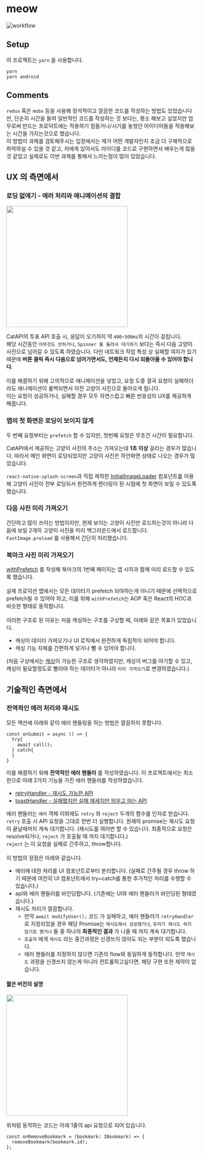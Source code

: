 meow
====

![workflow](https://github.com/pjc02478/meow/actions/workflows/node.js.yml/badge.svg)

Setup
----
이 프로젝트는 `yarn` 을 사용합니다.
```
yarn
yarn android
```


Comments
----
`redux` 혹은 `mobx` 등을 사용해 정석적이고 깔끔한 코드를 작성하는 방법도 있었습니다만,
단순히 시간을 들여 일반적인 코드를 작성하는 것 보다는, 평소 해보고 싶었지만 업무로써 만드는 프로덕트에는 적용하기 힘들거나/시기를 놓쳤던 아이디어들을 적용해보는 시간을 가지는것으로 했습니다.
<br/>
이 방법이 과제를 검토해주시는 입장에서는 제가 어떤 개발자인지 조금 더 구체적으로 파악하실 수 있을 것 같고, 저에게 있어서도 아이디를 코드로 구현하면서 배우는게 많을 것 같았고 실제로도 이번 과제를 통해서 느끼는점이 많이 있었습니다.


UX 의 측면에서
----

### 로딩 없에기 - 에러 처리와 애니메이션의 결합

<img src="imgs/vote.gif" width="320px" />

CatAPI의 투표 API 호출 시, 응답이 오기까지 약 `400~500ms`의 시간이 걸립니다.<br/>
해당 시간동안 `아무것도 안하거나`, `Spinner 를 돌려서 대기하기` 보다는 즉시 다음 고양이 사진으로 넘어갈 수 있도록 하였습니다. 다만 네트워크 작업 특성 상 실패할 여지가 있기 때문에 __버튼 클릭 즉시 다음으로 넘어가면서도, 언제든지 다시 되돌아올 수 있어야 합니다__. <br/>
<br/>
이를 해결하기 위해 고의적으로 애니메이션을 넣었고, 요청 도중 결국 요청이 실패하더라도 애니메이션이 롤백되면서 이전 고양이 사진으로 돌아오게 됩니다.<br/>
이는 요청이 성공하거나, 실패할 경우 모두 자연스럽고 빠른 반응성의 UX를 제공하게 해줍니다.

### 앱의 첫 화면은 로딩이 보이지 않게

두 번째 요청부터는 `prefetch` 할 수 있지만, 첫번째 요청은 무조건 시간이 필요합니다.<br/>

CatAPI에서 제공하는 고양이 사진의 주소는 가져오는데 __1초 이상__ 걸리는 경우가 많습니다. 따라서 메인 화면이 로딩되었지만 고양이 사진은 하얀화면 상태로 나오는 경우가 많았습니다.<br/>

`react-native-splash-screen`과 직접 제작한
[InitialImageLoader](/src/component/vote/InitialImageLoader.tsx) 컴포넌트를 이용해 고양이 사진이 전부 로딩되서 완전하게 렌더링이 된 시점에 첫 화면이 보일 수 있도록 했습니다.

### 다음 사진 미리 가져오기

간단하고 많이 쓰이는 방법이지만, 현재 보이는 고양이 사진만 로드하는것이 아니라 다음에 보일 2개의 고양이 사진을 미리 백그라운드에서 로드합니다.<br/>
`FastImage.preload` 를 사용해서 간단히 처리했습니다.


### 북마크 사진 미리 가져오기

[withPrefetch](/src/data/withPrefetch.tsx) 를 작성해 북마크의 1번째 페이지는 앱 시작과 함께 미리 로드할 수 있도록 했습니다.<br/>
<br/>
실제 프로덕션 앱에서는 모든 데이터가 prefetch 되야하는게 아니기 때문에 선택적으로 prefetch될 수 있어야 하고, 이를 위해 `withPrefetch`는 AOP 혹은 React의 HOC과 비슷한 형태로 동작합니다. <br/>
<br/>
이러한 구조로 된 이유는 처음 캐싱하는 구조를 구상할 때, 아래와 같은 목표가 있었습니다.

* 캐싱이 데이터 가져오기나 UI 로직에서 완전하게 독립적이 되어야 합니다.
* 캐싱 기능 자체를 간편하게 넣거나 뺄 수 있어야 합니다.

(처음 구상에서는 [캐싱](https://github.com/pjc02478/meow/issues/2)이 가능한 구조로 생각하였지만, 캐싱이 버그를 야기할 수 있고, 캐싱이 필요할정도로 빨라야 하는 데이터가 아니라 `미리 가져오기`로 변경하였습니다.)

기술적인 측면에서
----

### 전역적인 에러 처리와 재시도

모든 액션에 아래와 같이 에러 핸들링을 하는 방법은 깔끔하지 못합니다.
```tsx
const onSubmit = async () => {
  try{
    await call();
  } catch{
  }
}
```

이를 해결하기 위해 __전역적인 에러 핸들러__ 를 작성하였습니다.
이 프로젝트에서는 최소한으로 아래 2가지 기능을 가진 에러 핸들러를 작성하였습니다.

* [retryHandler - 재시도 가능한 API](src/data/handler/retryHandler.tsx)
* [toastHandler - 실패했지만 실패 메세지만 띄우고 마는 API](src/data/handler/toastHandler.tsx)

에러 핸들러는 `에러` 객체 이외에도 `retry` 와 `reject` 두개의 함수를 인자로 받습니다.<br/>
`retry` 호출 시 API 요청을 그대로 한번 더 실행합니다. 원래의 promise는 재시도 요청이 끝날때까지 계속 대기합니다. (재시도를 여러번 할 수 있습니다. 최종적으로 요청은 resolve되거나, `reject` 가 호출될 때 까지 대기합니다.)<br/>
`reject` 는 이 요청을 실패로 간주하고, throw합니다.<br/>
<br/>
이 방법의 장점은 아래와 같습니다.

* 에러에 대한 처리를 UI 컴포넌트로부터 분리합니다. (실패로 간주될 경우 throw 하기 때문에 여전히 UI 컴포넌트에서 try~catch를 통한 추가적인 처리를 수행할 수 있습니다.)
* api와 에러 핸들러를 바인딩합니다. (기존에는 UI와 에러 핸들러가 바인딩된 형태였습니다.)
* 재시도 처리가 깔끔합니다.
  * 만약 `await modifyUser();` 코드 가 실패하고, 에러 핸들러가 `retryHandler` 로 지정되었을 경우 해당 Promise는 `재시도해서 성공했거나`, `유저가 재시도 하지 않기로 했거나` 둘 중 하나의 __최종적인 결과__ 가 나올 때 까지 계속 대기합니다.
  * `호출자` 에게 `재시도` 라는 중간과정은 신경쓰지 않아도 되는 부분이 되도록 했습니다.
  * 에러 핸들러를 지정하지 않으면 기존의 flow와 동일하게 동작합니다. 만약 `재시도` 과정을 신경쓰지 않는게 아니라 컨트롤하고싶다면, 해당 구현 또한 제약이 없습니다.


#### 짧은 버전의 설명

<img src="/imgs/retry.gif" width="320px" />

위처럼 동작하는 코드는 아래 1줄의 api 요청으로 되어 있습니다.

```tsx
const onRemoveBookmark = (bookmark: IBookmark) => {
  removeBookmark(bookmark.id);
};
```
